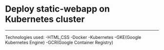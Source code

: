 # Deploy static-webapp on Kubernetes cluster
---------------------------------------------------
Technologies used:
-HTML,CSS
-Docker
-Kubernetes
-GKE(Google Kubernetes Engine)
-GCR(Google Container Registry)

